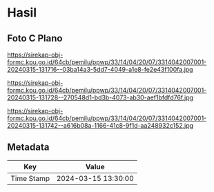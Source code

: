 # Hasil

## Foto C Plano

https://sirekap-obj-formc.kpu.go.id/64cb/pemilu/ppwp/33/14/04/20/07/3314042007001-20240315-131716--03ba14a3-5dd7-4049-a1e8-fe2e43f100fa.jpg

https://sirekap-obj-formc.kpu.go.id/64cb/pemilu/ppwp/33/14/04/20/07/3314042007001-20240315-131728--270548d1-bd3b-4073-ab30-aef1bfdfd76f.jpg

https://sirekap-obj-formc.kpu.go.id/64cb/pemilu/ppwp/33/14/04/20/07/3314042007001-20240315-131742--a616b08a-1166-41c8-9f1d-aa248932c152.jpg


## Metadata

| Key        | Value               |
| ---------- | ------------------- |
| Time Stamp | 2024-03-15 13:30:00 |



